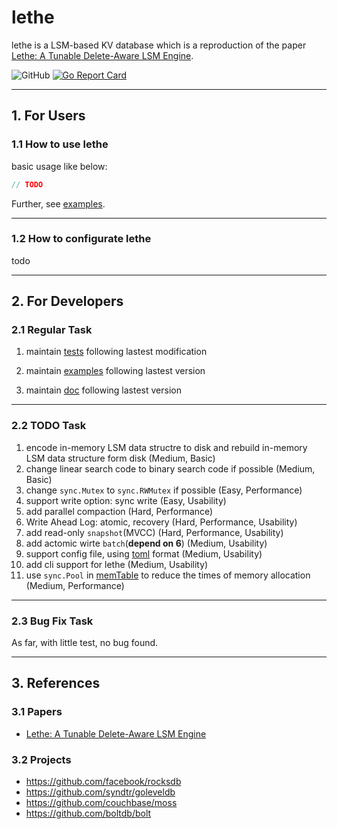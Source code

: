 # lethe

lethe is a LSM-based KV database which is a reproduction of the paper [Lethe: A Tunable Delete-Aware LSM Engine](https://dl.acm.org/doi/10.1145/3318464.3389757).

![GitHub](https://img.shields.io/github/license/Oscillator-Phoenix/lethe)
[![Go Report Card](https://goreportcard.com/badge/github.com/Oscillator-Phoenix/lethe)](https://goreportcard.com/report/github.com/Oscillator-Phoenix/lethe)

---

## 1. For Users

### 1.1 How to use lethe

basic usage like below:

```go
// TODO
```

Further, see [examples](./examples).

---

### 1.2 How to configurate lethe

todo

---

## 2. For Developers

### 2.1 Regular Task

1. maintain [tests](./tests) following lastest modification

2. maintain [examples](./examples) following lastest version

3. maintain [doc](./doc) following lastest version

---

### 2.2 TODO Task

1. encode in-memory LSM data structre to disk and rebuild in-memory LSM data structure form disk (Medium, Basic)
2. change linear search code to binary search code if possible (Medium, Basic)
3. change `sync.Mutex` to `sync.RWMutex` if possible (Easy, Performance)
4. support write option: sync write (Easy, Usability)
5. add parallel compaction (Hard, Performance)
6. Write Ahead Log: atomic, recovery (Hard, Performance, Usability)
7. add read-only `snapshot`(MVCC) (Hard, Performance, Usability)
8. add actomic wirte `batch`(**depend on 6**) (Medium, Usability)
9. support config file, using [toml](https://pkg.go.dev/github.com/BurntSushi/toml) format (Medium, Usability)
10. add cli support for lethe (Medium, Usability)
11. use `sync.Pool` in [memTable](./memtable.go) to reduce the times of memory allocation (Medium, Performance)

---

### 2.3 Bug Fix Task

As far, with little test, no bug found.

---

## 3. References

### 3.1 Papers

- [Lethe: A Tunable Delete-Aware LSM Engine](https://dl.acm.org/doi/10.1145/3318464.3389757)

### 3.2 Projects

- https://github.com/facebook/rocksdb
- https://github.com/syndtr/goleveldb
- https://github.com/couchbase/moss
- https://github.com/boltdb/bolt
